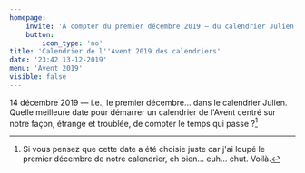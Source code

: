 ```yaml
---
homepage:
    invite: 'À compter du premier décembre 2019 — du calendrier Julien !'
    button:
        icon_type: 'no'
title: 'Calendrier de l''Avent 2019 des calendriers'
date: '23:42 13-12-2019'
menu: 'Avent 2019'
visible: false
---
```


14 décembre 2019 — i.e., le premier décembre… dans le calendrier Julien. Quelle meilleure date pour démarrer un calendrier de l'Avent centré sur notre façon, étrange et troublée, de compter le temps qui passe ?[^14-dec]



[^14-dec]: Si vous pensez que cette date a été choisie juste car j'ai loupé le premier décembre de notre calendrier, eh bien… euh… chut. Voilà.